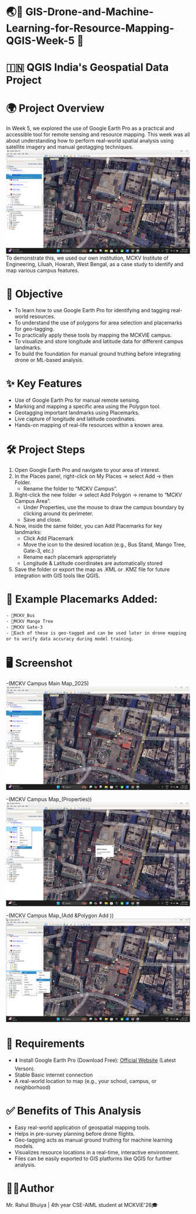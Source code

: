 # 🌏📗 GIS-Drone-and-Machine-Learning-for-Resource-Mapping-QGIS-Week-5 🗾
# 🇮🇳 QGIS India's Geospatial Data Project

# 🌍 Project Overview
In Week 5, we explored the use of Google Earth Pro as a practical and accessible tool for remote sensing and resource mapping. This week was all about understanding how to perform real-world spatial analysis using satellite imagery and manual geotagging techniques.
![MCKV Campus Main Map_2025](https://github.com/RBhuiya/GIS-Drone-and-Machine-Learning-for-Resource-Mapping-QGIS-Week-5/blob/db99c0b0332196cdbf29a3134abba161a5995c2e/Screenshot/MCKV%20Campus%20Main%20Map_2025.png)
To demonstrate this, we used our own institution, MCKV Institute of Engineering, Liluah, Howrah, West Bengal, as a case study to identify and map various campus features.

# 🎯 Objective
- To learn how to use Google Earth Pro for identifying and tagging real-world resources.
- To understand the use of polygons for area selection and placemarks for geo-tagging.
- To practically apply these tools by mapping the MCKVIE campus.
- To visualize and store longitude and latitude data for different campus landmarks.
- To build the foundation for manual ground truthing before integrating drone or ML-based analysis.

# ✨ Key Features
- Use of Google Earth Pro for manual remote sensing.
- Marking and mapping a specific area using the Polygon tool.
- Geotagging important landmarks using Placemarks.
- Live capture of longitude and latitude coordinates.
- Hands-on mapping of real-life resources within a known area.

# 🛠️ Project Steps
1. Open Google Earth Pro and navigate to your area of interest.
2. In the Places panel, right-click on My Places → select Add → then Folder.
    - Rename the folder to “MCKV Campus”.
3. Right-click the new folder → select Add Polygon → rename to “MCKV Campus Area”.
    - Under Properties, use the mouse to draw the campus boundary by clicking around its perimeter.
    - Save and close.
4. Now, inside the same folder, you can Add Placemarks for key landmarks:
    - Click Add Placemark
    - Move the icon to the desired location (e.g., Bus Stand, Mango Tree, Gate-3, etc.)
    - Rename each placemark appropriately
    - Longitude & Latitude coordinates are automatically stored
5. Save the folder or export the map as .KML or .KMZ file for future integration with GIS tools like QGIS.

# 📍 Example Placemarks Added:
    - 📌MCKV_Bus
    - 📌MCKV Mango Tree
    - 📌MCKV Gate-3
    - 📌Each of these is geo-tagged and can be used later in drone mapping or to verify data accuracy during model training.

# 🖥️ Screenshot
-(MCKV Campus Main Map_2025)
![MCKV Campus Main Map_2025](https://github.com/RBhuiya/GIS-Drone-and-Machine-Learning-for-Resource-Mapping-QGIS-Week-5/blob/db99c0b0332196cdbf29a3134abba161a5995c2e/Screenshot/MCKV%20Campus%20Main%20Map_2025.png)

-(MCKV Campus Map_(Properties))
![MCKV Campus Map_(Properties)](https://github.com/RBhuiya/GIS-Drone-and-Machine-Learning-for-Resource-Mapping-QGIS-Week-5/blob/db99c0b0332196cdbf29a3134abba161a5995c2e/Screenshot/MCKV%20Campus%20Map_(Properties).png)

-(MCKV Campus Map_(Add &Polygon Add ))
![MCKV Campus Map_(Add &Polygon Add )](https://github.com/RBhuiya/GIS-Drone-and-Machine-Learning-for-Resource-Mapping-QGIS-Week-5/blob/db99c0b0332196cdbf29a3134abba161a5995c2e/Screenshot/MCKV%20Campus%20Map_(Add%20%26Polygon%20Add%20).png)

# 📝 Requirements
- ⬇️ Install Google Earth Pro (Download Free): [Official Website](https://www.google.com/intl/en_in/earth/about/versions/#download-pro) (Latest Verson).
- Stable Basic internet connection
- A real-world location to map (e.g., your school, campus, or neighborhood)

# ✅ Benefits of This Analysis
- Easy real-world application of geospatial mapping tools.
- Helps in pre-survey planning before drone flights.
- Geo-tagging acts as manual ground truthing for machine learning models.
- Visualizes resource locations in a real-time, interactive environment.
- Files can be easily exported to GIS platforms like QGIS for further analysis.

# 👨‍💼Author
Mr. Rahul Bhuiya | 4th year CSE-AIML student at MCKVIE'26🎓







